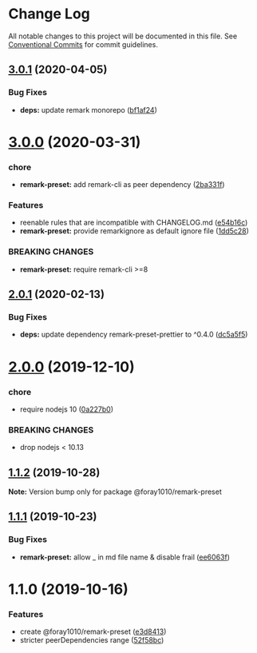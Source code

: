 # Change Log

All notable changes to this project will be documented in this file.
See [Conventional Commits](https://conventionalcommits.org) for commit guidelines.

## [3.0.1](https://github.com/foray1010/common-presets/compare/@foray1010/remark-preset@3.0.0...@foray1010/remark-preset@3.0.1) (2020-04-05)

### Bug Fixes

- **deps:** update remark monorepo ([bf1af24](https://github.com/foray1010/common-presets/commit/bf1af24f4ca0635b3f2d27562855b8b4191d449c))

# [3.0.0](https://github.com/foray1010/common-presets/compare/@foray1010/remark-preset@2.0.1...@foray1010/remark-preset@3.0.0) (2020-03-31)

### chore

- **remark-preset:** add remark-cli as peer dependency ([2ba331f](https://github.com/foray1010/common-presets/commit/2ba331f2edffa5a9916dd530ea286fde37fa25dc))

### Features

- reenable rules that are incompatible with CHANGELOG.md ([e54b16c](https://github.com/foray1010/common-presets/commit/e54b16cba93e4dcb3c2309057fd2fd3ccb5571d9))
- **remark-preset:** provide remarkignore as default ignore file ([1dd5c28](https://github.com/foray1010/common-presets/commit/1dd5c2886da1d0208e907a61fbacc78c7cf1a217))

### BREAKING CHANGES

- **remark-preset:** require remark-cli >=8

## [2.0.1](https://github.com/foray1010/common-presets/compare/@foray1010/remark-preset@2.0.0...@foray1010/remark-preset@2.0.1) (2020-02-13)

### Bug Fixes

- **deps:** update dependency remark-preset-prettier to ^0.4.0 ([dc5a5f5](https://github.com/foray1010/common-presets/commit/dc5a5f5dfee27aff585e0e8335967b1af5fc3d89))

# [2.0.0](https://github.com/foray1010/common-presets/compare/@foray1010/remark-preset@1.1.2...@foray1010/remark-preset@2.0.0) (2019-12-10)

### chore

- require nodejs 10 ([0a227b0](https://github.com/foray1010/common-presets/commit/0a227b09864d37082ac0167a13580eef3c32a85c))

### BREAKING CHANGES

- drop nodejs < 10.13

## [1.1.2](https://github.com/foray1010/common-presets/compare/@foray1010/remark-preset@1.1.1...@foray1010/remark-preset@1.1.2) (2019-10-28)

**Note:** Version bump only for package @foray1010/remark-preset

## [1.1.1](https://github.com/foray1010/common-presets/compare/@foray1010/remark-preset@1.1.0...@foray1010/remark-preset@1.1.1) (2019-10-23)

### Bug Fixes

- **remark-preset:** allow \_ in md file name & disable frail ([ee6063f](https://github.com/foray1010/common-presets/commit/ee6063f5789765a51d2366e4c285a90ebd8bbf6f))

# 1.1.0 (2019-10-16)

### Features

- create @foray1010/remark-preset ([e3d8413](https://github.com/foray1010/common-presets/commit/e3d8413133278ed93f5415aa45103bd777f6afca))
- stricter peerDependencies range ([52f58bc](https://github.com/foray1010/common-presets/commit/52f58bc1e6ad87b544730ef7320be2c052d4d34d))
